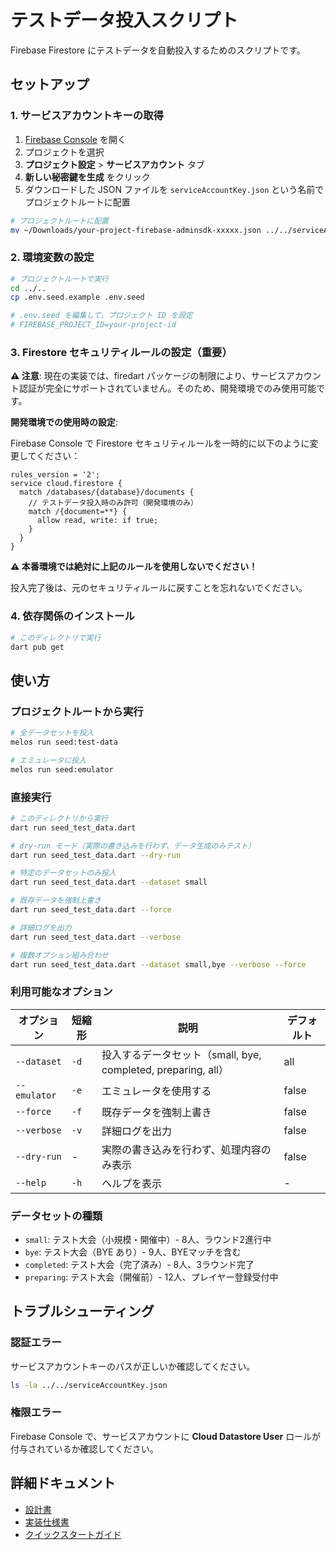 # テストデータ投入スクリプト

Firebase Firestore にテストデータを自動投入するためのスクリプトです。

## セットアップ

### 1. サービスアカウントキーの取得

1. [Firebase Console](https://console.firebase.google.com/) を開く
2. プロジェクトを選択
3. **プロジェクト設定** > **サービスアカウント** タブ
4. **新しい秘密鍵を生成** をクリック
5. ダウンロードした JSON ファイルを `serviceAccountKey.json` という名前でプロジェクトルートに配置

```bash
# プロジェクトルートに配置
mv ~/Downloads/your-project-firebase-adminsdk-xxxxx.json ../../serviceAccountKey.json
```

### 2. 環境変数の設定

```bash
# プロジェクトルートで実行
cd ../..
cp .env.seed.example .env.seed

# .env.seed を編集して、プロジェクト ID を設定
# FIREBASE_PROJECT_ID=your-project-id
```

### 3. Firestore セキュリティルールの設定（重要）

**⚠️ 注意**: 現在の実装では、firedart パッケージの制限により、サービスアカウント認証が完全にサポートされていません。そのため、開発環境でのみ使用可能です。

**開発環境での使用時の設定**:

Firebase Console で Firestore セキュリティルールを一時的に以下のように変更してください：

```
rules_version = '2';
service cloud.firestore {
  match /databases/{database}/documents {
    // テストデータ投入時のみ許可（開発環境のみ）
    match /{document=**} {
      allow read, write: if true;
    }
  }
}
```

**⚠️ 本番環境では絶対に上記のルールを使用しないでください！**

投入完了後は、元のセキュリティルールに戻すことを忘れないでください。

### 4. 依存関係のインストール

```bash
# このディレクトリで実行
dart pub get
```

## 使い方

### プロジェクトルートから実行

```bash
# 全データセットを投入
melos run seed:test-data

# エミュレータに投入
melos run seed:emulator
```

### 直接実行

```bash
# このディレクトリから実行
dart run seed_test_data.dart

# dry-run モード（実際の書き込みを行わず、データ生成のみテスト）
dart run seed_test_data.dart --dry-run

# 特定のデータセットのみ投入
dart run seed_test_data.dart --dataset small

# 既存データを強制上書き
dart run seed_test_data.dart --force

# 詳細ログを出力
dart run seed_test_data.dart --verbose

# 複数オプション組み合わせ
dart run seed_test_data.dart --dataset small,bye --verbose --force
```

### 利用可能なオプション

| オプション | 短縮形 | 説明 | デフォルト |
|-----------|--------|------|-----------|
| `--dataset` | `-d` | 投入するデータセット（small, bye, completed, preparing, all） | all |
| `--emulator` | `-e` | エミュレータを使用する | false |
| `--force` | `-f` | 既存データを強制上書き | false |
| `--verbose` | `-v` | 詳細ログを出力 | false |
| `--dry-run` | - | 実際の書き込みを行わず、処理内容のみ表示 | false |
| `--help` | `-h` | ヘルプを表示 | - |

### データセットの種類

- `small`: テスト大会（小規模・開催中）- 8人、ラウンド2進行中
- `bye`: テスト大会（BYE あり）- 9人、BYEマッチを含む
- `completed`: テスト大会（完了済み）- 8人、3ラウンド完了
- `preparing`: テスト大会（開催前）- 12人、プレイヤー登録受付中

## トラブルシューティング

### 認証エラー

サービスアカウントキーのパスが正しいか確認してください。

```bash
ls -la ../../serviceAccountKey.json
```

### 権限エラー

Firebase Console で、サービスアカウントに **Cloud Datastore User** ロールが付与されているか確認してください。

## 詳細ドキュメント

- [設計書](../../docs/テストデータ自動投入機能_設計書.md)
- [実装仕様書](../../docs/specs/test-data-seeder-implementation-spec.md)
- [クイックスタートガイド](../../docs/テストデータ自動投入_README.md)
